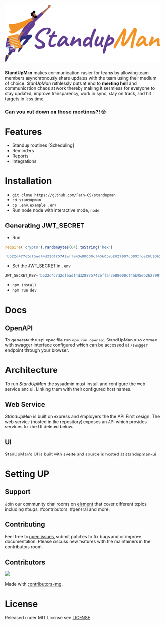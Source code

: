 # <a href="https://standupman.xyz"><picture><img src="logo.svg"></picture></a>


**StandUpMan** makes communication easier for teams by allowing team members asynchronously share updates with the team using their medium of choice. *StanUpMan* ruthlessly puts at end to **meeting hell** and communication chaos at work thereby making it seamless for everyone to stay updated, improve transparency, work in sync, stay on track, and hit targets in less time.

### Can you cut down on those meetings?! 🙄


# Features

- Standup routines [Scheduling]
- Reminders
- Reports
- Integrations

# Installation 

- `git clone https://github.com/Fenn-CS/standupman`
- `cd standupman`
- `cp .env.example .env`
-  Run node node with interactive mode, `node`

## Generating JWT_SECRET
- Run
```js
require('crypto').randomBytes(64).toString('hex')
```

```js
'b522d477d2df5adf4d328875742effa43e88000cf45b05eb2627997c3992fce26b93b2c3724432c2e6904de7c157074062af65f14aa73b7aadd255fccd9d9708'
```
- Set the JWT_SECRET in `.env`
```js
JWT_SECRET_KEY='b522d477d2df5adf4d328875742effa43e88000cf45b05eb2627997c3992fce26b93b2c3724432c2e6904de7c157074062af65f14aa73b7aadd255fccd9d9708'
```
- `npm install`
- `npm run dev` 

# Docs

## OpenAPI
To generate the api spec file run `npm run openapi`
StandUpMan also comes with swagger interface configured which can be accessed at `/swagger` endpoint through your browser.

# Architecture 

To run *StandUpMan* the sysadmin must install and configure the web service and ui. Linking them with their configured host names.

## Web Service

*StandUpMan* is built on express and employers the the API First design. The web service (hosted in the repository) exposes an API which provides services for the UI deleted below.

## UI

StanUpMan's UI is built with [svelte](svelte.dev/) and source is hosted at [standupman-ui](https://github.com/standupman/standupman-ui)

# Setting UP

## Support

Join our community chat rooms on [element](https://matrix.to/#/#standupman:matrix.org) that cover different topics including #bugs, #contributors, #general and more.

## Contributing

Feel free to [open issues](https://github.com/standupman/standupman/issues), submit patches to fix bugs and or improve documentation. Please discuss new features with the maintainers in the contributors room.

## Contributors
<a href="https://github.com/standupman/standupman/graphs/contributors">
  <img src="https://contrib.rocks/image?repo=standupman/standupman" />
</a>

Made with [contributors-img](https://contrib.rocks).

# License

Released under MIT License see [LICENSE](LICENSE.md)

